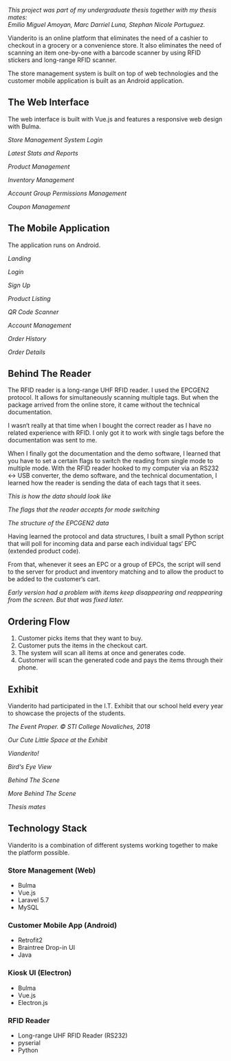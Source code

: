 <p class="has-text-centered">
  <em>This project was part of my undergraduate thesis together with my thesis mates: <br />
  Emilio Miguel Amoyan, Marc Darriel Luna, Stephan Nicole Portuguez.</em>
</p>

<figure class="image is-16by9">
  <PreloadedImage
    src="/assets/img/projects/vianderito-mockups2.png"
  />
</figure>

Vianderito is an online platform that eliminates the need of a cashier to checkout in a grocery or a convenience store. It also eliminates the need of scanning an item one-by-one with a barcode scanner by using RFID stickers and long-range RFID scanner.

The store management system is built on top of web technologies and the customer mobile application is built as an Android application.

## The Web Interface

The web interface is built with Vue.js and features a responsive web design with Bulma.

<carousel :perPage="1" :navigationEnabled="true">
  <slide>
    <Browser src="/assets/img/projects/vianderito-login.png"></Browser>
    <p class="is-size-7 has-text-centered">
      <em>Store Management System Login</em>
    </p>
  </slide>

  <slide>
    <Browser src="/assets/img/projects/vianderito-1.png"></Browser>
    <p class="is-size-7 has-text-centered">
      <em>Latest Stats and Reports</em>
    </p>
  </slide>

  <slide>
    <Browser src="/assets/img/projects/vianderito-2.png"></Browser>
    <p class="is-size-7 has-text-centered">
      <em>Product Management</em>
    </p>
  </slide>

  <slide>
    <Browser src="/assets/img/projects/vianderito-3.png"></Browser>
    <p class="is-size-7 has-text-centered">
      <em>Inventory Management</em>
    </p>
  </slide>

  <slide>
    <Browser src="/assets/img/projects/vianderito-4.png"></Browser>
    <p class="is-size-7 has-text-centered">
      <em>Account Group Permissions Management</em>
    </p>
  </slide>

  <slide>
    <Browser src="/assets/img/projects/vianderito-5.png"></Browser>
    <p class="is-size-7 has-text-centered">
      <em>Coupon Management</em>
    </p>
  </slide>
</carousel>

## The Mobile Application

The application runs on Android.

<carousel :navigationEnabled="true">
  <slide>
    <figure class="image is-9by16">
      <PreloadedImage
        class="has-border-radius"
        src="/assets/img/projects/vianderito-phone-1.png"
        alt="Mobile"
      />
    </figure>
    <p class="is-size-7 has-text-centered">
      <em>Landing</em>
    </p>
  </slide>

  <slide>
    <figure class="image is-9by16">
      <PreloadedImage
        class="has-border-radius"
        src="/assets/img/projects/vianderito-phone-2.png"
        alt="Mobile"
      />
    </figure>
    <p class="is-size-7 has-text-centered">
      <em>Login</em>
    </p>
  </slide>

  <slide>
    <figure class="image is-9by16">
      <PreloadedImage
        class="has-border-radius"
        src="/assets/img/projects/vianderito-phone-3.png"
        alt="Mobile"
      />
    </figure>
    <p class="is-size-7 has-text-centered">
      <em>Sign Up</em>
    </p>
  </slide>

  <slide>
    <figure class="image is-9by16">
      <PreloadedImage
        class="has-border-radius"
        src="/assets/img/projects/vianderito-phone-4.png"
        alt="Mobile"
      />
    </figure>
    <p class="is-size-7 has-text-centered">
      <em>Product Listing</em>
    </p>
  </slide>

  <slide>
    <figure class="image is-9by16">
      <PreloadedImage
        class="has-border-radius"
        src="/assets/img/projects/vianderito-phone-5.png"
        alt="Mobile"
      />
    </figure>
    <p class="is-size-7 has-text-centered">
      <em>QR Code Scanner</em>
    </p>
  </slide>

  <slide>
    <figure class="image is-9by16">
      <PreloadedImage
        class="has-border-radius"
        src="/assets/img/projects/vianderito-phone-6.png"
        alt="Mobile"
      />
    </figure>
    <p class="is-size-7 has-text-centered">
      <em>Account Management</em>
    </p>
  </slide>

  <slide>
    <figure class="image is-9by16">
      <PreloadedImage
        class="has-border-radius"
        src="/assets/img/projects/vianderito-phone-7.png"
        alt="Mobile"
      />
    </figure>
    <p class="is-size-7 has-text-centered">
      <em>Order History</em>
    </p>
  </slide>

  <slide>
    <figure class="image is-9by16">
      <PreloadedImage
        class="has-border-radius"
        src="/assets/img/projects/vianderito-phone-8.png"
        alt="Mobile"
      />
    </figure>
    <p class="is-size-7 has-text-centered">
      <em>Order Details</em>
    </p>
  </slide>
</carousel>

## Behind The Reader

The RFID reader is a long-range UHF RFID reader. I used the EPCGEN2 protocol. It allows for simultaneously scanning multiple tags. But when the package arrived from the online store, it came without the technical documentation.

I wasn&lsquo;t really at that time when I bought the correct reader as I have no related experience with RFID. I only got it to work with single tags before the documentation was sent to me.

<figure class="image is-16by9">
  <PreloadedImage
    src="/assets/img/projects/vianderito-reader-1.png"
  />
</figure>

When I finally got the documentation and the demo software, I learned that you have to set a certain flags to switch the reading from single mode to multiple mode. With the RFID reader hooked to my computer via an RS232 <-> USB converter, the demo software, and the technical documentation, I learned how the reader is sending the data of each tags that it sees.

<carousel :perPage="1" :navigationEnabled="true">
  <slide>
    <figure class="image is-16by9">
      <PreloadedImage
        class="has-border-radius"
        src="/assets/img/projects/vianderito-reader-2.png"
        alt="Reader"
      />
    </figure>
    <p class="is-size-7 has-text-centered">
      <em>This is how the data should look like</em>
    </p>
  </slide>

  <slide>
    <figure class="image is-16by9">
      <PreloadedImage
        class="has-border-radius"
        src="/assets/img/projects/vianderito-reader-3.png"
        alt="Reader"
      />
    </figure>
    <p class="is-size-7 has-text-centered">
      <em>The flags that the reader accepts for mode switching</em>
    </p>
  </slide>

  <slide>
    <figure class="image is-16by9">
      <PreloadedImage
        class="has-border-radius"
        src="/assets/img/projects/vianderito-reader-4.png"
        alt="Reader"
      />
    </figure>
    <p class="is-size-7 has-text-centered">
      <em>The structure of the EPCGEN2 data</em>
    </p>
  </slide>
</carousel>

Having learned the protocol and data structures, I built a small Python script that will poll for incoming data and parse each individual tags&lsquo; EPC (extended product code).

<figure class="image is-16by9">
  <PreloadedImage
    class="has-border-radius"
    src="/assets/img/projects/vianderito-reader-5.png"
    alt="Reader"
  />
</figure>

From that, whenever it sees an EPC or a group of EPCs, the script will send to the server for product and inventory matching and to allow the product to be added to the customer&lsquo;s cart.

<figure class="image is-16by9">
  <MockupMedia src="/assets/videos/projects/vianderito-reader-test.mp4" type="video"></MockupMedia>
</figure>

<p class="is-size-7 has-text-centered">
  <em>Early version had a problem with items keep disappearing and reappearing from the screen. But that was fixed later.</em>
</p>

## Ordering Flow

1. Customer picks items that they want to buy.
2. Customer puts the items in the checkout cart.
3. The system will scan all items at once and generates code.
4. Customer will scan the generated code and pays the items through their phone.

## Exhibit

Vianderito had participated in the I.T. Exhibit that our school held every year to showcase the projects of the students.

<carousel :perPage="1" :navigationEnabled="true">
  <slide>
    <figure class="image is-4by3">
      <PreloadedImage
        class="has-border-radius"
        src="/assets/img/projects/it-exhibit-1.jpg"
        alt="Exhibit"
      />
    </figure>
    <p class="is-size-7 has-text-centered">
      <em>The Event Proper. &copy; STI College Novaliches, 2018</em>
    </p>
  </slide>

  <slide>
    <figure class="image is-4by3">
      <PreloadedImage
        class="has-border-radius"
        src="/assets/img/projects/vianderito-exhibit-1.jpg"
        alt="Exhibit"
      />
    </figure>
    <p class="is-size-7 has-text-centered">
      <em>Our Cute Little Space at the Exhibit</em>
    </p>
  </slide>

  <slide>
    <figure class="image is-4by3">
      <PreloadedImage
        class="has-border-radius"
        src="/assets/img/projects/vianderito-exhibit-2.jpg"
        alt="Exhibit"
      />
    </figure>
    <p class="is-size-7 has-text-centered">
      <em>Vianderito!</em>
    </p>
  </slide>

  <slide>
    <figure class="image is-4by3">
      <PreloadedImage
        class="has-border-radius"
        src="/assets/img/projects/vianderito-exhibit-3.jpg"
        alt="Exhibit"
      />
    </figure>
    <p class="is-size-7 has-text-centered">
      <em>Bird&lsquo;s Eye View</em>
    </p>
  </slide>

  <slide>
    <figure class="image is-4by3">
      <PreloadedImage
        class="has-border-radius"
        src="/assets/img/projects/vianderito-exhibit-4.jpg"
        alt="Exhibit"
      />
    </figure>
    <p class="is-size-7 has-text-centered">
      <em>Behind The Scene</em>
    </p>
  </slide>

  <slide>
    <figure class="image is-4by3">
      <PreloadedImage
        class="has-border-radius"
        src="/assets/img/projects/vianderito-exhibit-5.jpg"
        alt="Exhibit"
      />
    </figure>
    <p class="is-size-7 has-text-centered">
      <em>More Behind The Scene</em>
    </p>
  </slide>

  <slide>
    <figure class="image is-4by3">
      <PreloadedImage
        class="has-border-radius"
        src="/assets/img/projects/it-exhibit-2.jpg"
        alt="Exhibit"
      />
    </figure>
    <p class="is-size-7 has-text-centered">
      <em>Thesis mates</em>
    </p>
  </slide>
</carousel>

## Technology Stack

Vianderito is a combination of different systems working together to make the platform possible.

### Store Management (Web)

* Bulma
* Vue.js
* Laravel 5.7
* MySQL

### Customer Mobile App (Android)

* Retrofit2
* Braintree Drop-in UI
* Java

### Kiosk UI (Electron)

* Bulma
* Vue.js
* Electron.js

### RFID Reader

* Long-range UHF RFID Reader (RS232)
* pyserial
* Python
